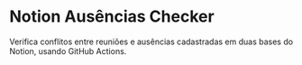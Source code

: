 # Notion Ausências Checker

Verifica conflitos entre reuniões e ausências cadastradas em duas bases do Notion, usando GitHub Actions.
